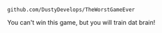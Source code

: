                                         github.com/DustyDevelops/TheWorstGameEver


You can't win this game, but you will train dat brain!



